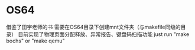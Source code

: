 # OS64
借鉴了田宇老师的书
需要在OS64目录下创建mnt文件夹（与makefile同级的目录）
目前实现了物理页面分配释放、异常报告、键盘码扫描功能
just run "make bochs" or "make qemu"
